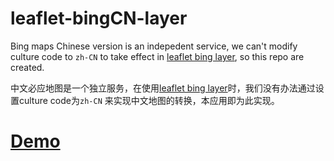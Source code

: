 leaflet-bingCN-layer
=====================

Bing maps Chinese version is an indepedent service, we can't modify culture code to `zh-CN` to take effect in [leaflet bing layer](https://github.com/digidem/leaflet-bing-layer), so this repo are created.

中文必应地图是一个独立服务，在使用[leaflet bing layer](https://github.com/digidem/leaflet-bing-layer)时，我们没有办法通过设置culture code为`zh-CN` 来实现中文地图的转换，本应用即为此实现。

[Demo](https://akq.github.io/leaflet-bingCN-layer/)
=====================

